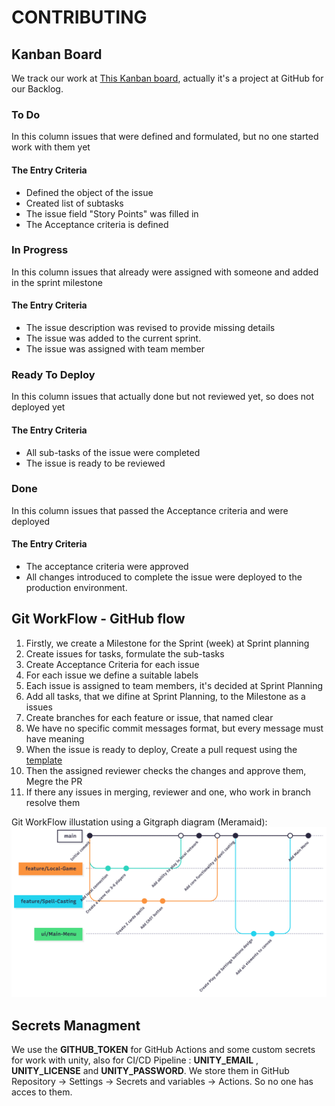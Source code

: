 # CONTRIBUTING

## Kanban Board
We track our work at [This Kanban board](https://github.com/orgs/Team43CardGame/projects/6), actually it's a project at GitHub for our Backlog.
### To Do 
In this column issues that were defined and formulated, but no one started work with them yet
#### The Entry Criteria
- Defined the object of the issue
- Created list of subtasks
- The issue field "Story Points" was filled in
- The Acceptance criteria is defined
### In Progress
In this column issues that already were assigned with someone and added in the sprint milestone
#### The Entry  Criteria
-  The issue description was revised to provide missing details
-  The issue was added to the current sprint.
-  The issue was assigned with team member
### Ready To Deploy
In this column issues that actually done but not reviewed yet, so does not deployed yet
#### The Entry Criteria
 - All sub-tasks of the issue were completed
 - The issue is ready to be reviewed
### Done
In this column issues that passed the Acceptance criteria and were deployed
#### The Entry Criteria
- The acceptance criteria were approved
- All changes introduced to complete the issue were deployed to the production environment.
## Git WorkFlow - GitHub flow
 1. Firstly, we create a Milestone for the Sprint (week) at Sprint planning
 2. Create issues for tasks, formulate the sub-tasks
 3. Create Acceptance Criteria for each issue
 4. For each issue we define a suitable labels 
 5. Each issue is assigned to team members, it's decided at Sprint Planning
 6. Add all tasks, that we difine at Sprint Planning, to the Milestone as a issues
 7. Create branches for each feature or issue, that named clear
 8. We have no specific commit messages format, but every message must have meaning
 9. When the issue is ready to deploy, Create a pull request using the  [template](https://github.com/Team43CardGame/.github/blob/main/.github/PULL_REQUEST_TEMPLATE/task.md)
 10. Then the assigned reviewer checks the changes and approve them, Megre the PR
 11. If there any issues in merging, reviewer and one, who work in branch resolve them

Git WorkFlow illustation using a Gitgraph diagram (Meramaid): 
![GitGraph](Images/GitGraphIllustation.png)

## Secrets Managment 
We use the **GITHUB_TOKEN** for GitHub Actions and some custom secrets for work with unity, also for CI/CD Pipeline : **UNITY_EMAIL** , **UNITY_LICENSE**  and **UNITY_PASSWORD**. We store them in  GitHub  Repository → Settings → Secrets and variables → Actions. So no one has acces to them.
